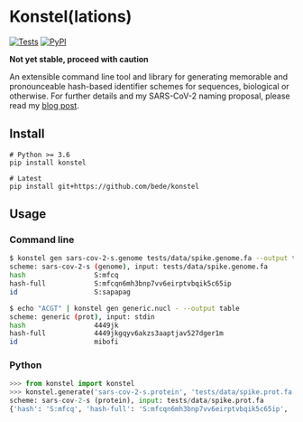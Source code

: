 # Konstel(lations)

[![Tests](https://github.com/bede/konstel/actions/workflows/test.yml/badge.svg)](https://github.com/bede/konstel/actions)
[![PyPI](https://badge.fury.io/py/konstel.svg)](https://badge.fury.io/py/konstel)

**Not yet stable, proceed with caution**

An extensible command line tool and library for generating memorable and pronounceable hash-based identifier schemes for sequences, biological or otherwise. For further details and my SARS-CoV-2 naming proposal, please read my [blog post](https://log.bede.im/2021/01/19/covid-hashes).



## Install

```shell
# Python >= 3.6
pip install konstel

# Latest
pip install git+https://github.com/bede/konstel
```



## Usage 

### Command line

```bash
$ konstel gen sars-cov-2-s.genome tests/data/spike.genome.fa --output table
scheme: sars-cov-2-s (genome), input: tests/data/spike.genome.fa
hash                 S:mfcq         
hash-full            S:mfcqn6mh3bnp7vv6eirptvbqik5c65ip
id                   S:sapapag      

$ echo "ACGT" | konstel gen generic.nucl - --output table
scheme: generic (prot), input: stdin
hash                 4449jk         
hash-full            4449jkgqyv6akzs3aaptjav527dger1m
id                   mibofi    
```



### Python

```python
>>> from konstel import konstel
>>> konstel.generate('sars-cov-2-s.protein', 'tests/data/spike.prot.fa')
scheme: sars-cov-2-s (protein), input: tests/data/spike.prot.fa
{'hash': 'S:mfcq', 'hash-full': 'S:mfcqn6mh3bnp7vv6eirptvbqik5c65ip', 'id': 'S:sapapag'}
```